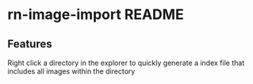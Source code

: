 # rn-image-import README

## Features

Right click a directory in the explorer to quickly generate a index file that includes all images within the directory


